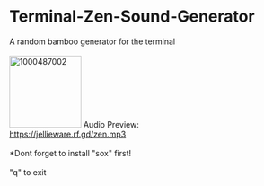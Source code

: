 # Terminal-Zen-Sound-Generator
A random bamboo generator for the terminal
<br><br>
<img width="128" height="128" alt="1000487002" src="https://github.com/user-attachments/assets/ce5527b9-cc53-42ec-9fb2-af09519eeb99" />
Audio Preview:
<br>
https://jellieware.rf.gd/zen.mp3
<br><br>
*Dont forget to install "sox" first!
<br><br>
"q" to exit



